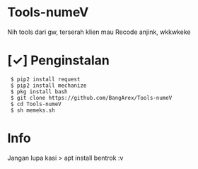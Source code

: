 # Tools-numeV
Nih tools dari gw, terserah klien mau Recode anjink, wkkwkeke
# [✓] Penginstalan
     $ pip2 install request
     $ pip2 install mechanize
     $ pkg install bash
     $ git clone https://github.com/BangArex/Tools-numeV
     $ cd Tools-numeV
     $ sh memeks.sh

# Info
Jangan lupa kasi > apt install bentrok :v
